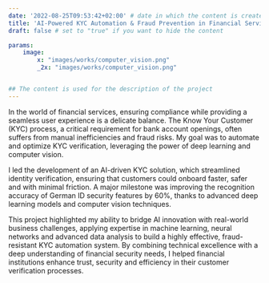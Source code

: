 ```yaml
---
date: '2022-08-25T09:53:42+02:00' # date in which the content is created - defaults to "today"
title: 'AI-Powered KYC Automation & Fraud Prevention in Financial Services'
draft: false # set to "true" if you want to hide the content

params:
    image:  
        x: "images/works/computer_vision.png"
        _2x: "images/works/computer_vision.png"


## The content is used for the description of the project
---
```


In the world of financial services, ensuring compliance while providing a seamless user experience is a delicate balance. The Know Your Customer (KYC) process, a critical requirement for bank account openings, often suffers from manual inefficiencies and fraud risks. My goal was to automate and optimize KYC verification, leveraging the power of deep learning and computer vision.

I led the development of an AI-driven KYC solution, which streamlined identity verification, ensuring that customers could onboard faster, safer and with minimal friction. A major milestone was improving the recognition accuracy of German ID security features by 60%, thanks to advanced deep learning models and computer vision techniques.

This project highlighted my ability to bridge AI innovation with real-world business challenges, applying expertise in machine learning, neural networks and advanced data analysis to build a highly effective, fraud-resistant KYC automation system. By combining technical excellence with a deep understanding of financial security needs, I helped financial institutions enhance trust, security and efficiency in their customer verification processes.
